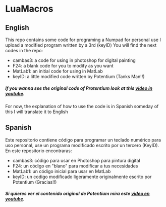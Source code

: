 # LuaMacros

## English

This repo contains some code for programing a Numpad for personal use I upload a modified program written by a 3rd (keyID)
You will find the next codes in the repo:

- cambas3: a code for using in photoshop for digital painting
- F24: a blank code for you to modify as you want
- MatLab1: an initial code for using in MatLab
- keyID: a little modified code written by Potentium (Tanks Man!!)



##### if you wanna see the original code of Protentium look at this [video in youtube](https://www.youtube.com/watch?v=LsHhLZXrQsI&feature=youtu.be).

For now, the explanation of how to use the code is in Spanish someday of this I will translate it to English

## Spanish

Este repositorio contiene código para programar un teclado numérico para uso personal, use un programa modificado escrito por un tercero (KeyID). En este repositorio encontraras:

- cambas3: código para usar en Photoshop para pintura digital
- F24: un código en "blano" para modificar a tus necesidades
- MatLab1: un código inicial para usar en MatLab
- keyID: un codigo modificado ligeramente originalmente escrito por Potentium (Gracias!!)

##### Si quieres ver el contenido original de Potentium mira este [video en youtube](https://www.youtube.com/watch?v=LsHhLZXrQsI&feature=youtu.be).

